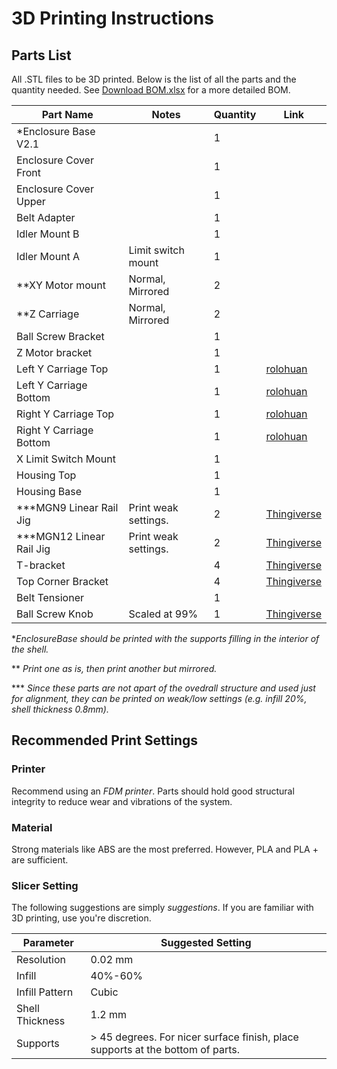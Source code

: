 # 3D Printing Instructions

## Parts List
All .STL files to be 3D printed. Below is the list of all the parts and the quantity needed.
See [Download BOM.xlsx](./OpticalModule/BOM/BOM.xlsx) for a more detailed BOM.

| Part Name                | Notes                     | Quantity | Link |
|--------------------------|---------------------------|----------|------|
| *Enclosure Base V2.1     |                           | 1        |      |
| Enclosure Cover Front    |                           | 1        |      |
| Enclosure Cover Upper    |                           | 1        |      |
| Belt Adapter             |                           | 1        |      |
| Idler Mount B            |                           | 1        |      |
| Idler Mount A            | Limit switch mount        | 1        |      |
| **XY Motor mount         | Normal, Mirrored          | 2        |      |
| **Z Carriage             | Normal, Mirrored          | 2        |      |
| Ball Screw Bracket       |                           | 1        |      |
| Z Motor bracket          |                           | 1        |      |
| Left Y Carriage Top      |                           | 1        | [rolohuan](https://github.com/rolohaun/SimpleCore/tree/main/CAD) | 
| Left Y Carriage Bottom   |                           | 1        | [rolohuan](https://github.com/rolohaun/SimpleCore/tree/main/CAD) |
| Right Y Carriage Top     |                           | 1        | [rolohuan](https://github.com/rolohaun/SimpleCore/tree/main/CAD) |
| Right Y Carriage Bottom  |                           | 1        | [rolohuan](https://github.com/rolohaun/SimpleCore/tree/main/CAD) |
| X Limit Switch Mount     |                           | 1        |       |
| Housing Top              |                           | 1        |       |
| Housing Base             |                           | 1        |       |
| ***MGN9 Linear Rail Jig  |  Print weak settings.     | 2        | [Thingiverse](https://www.thingiverse.com/thing:5903898/files) |
| ***MGN12 Linear Rail Jig |  Print weak settings.     | 2        | [Thingiverse](https://www.thingiverse.com/thing:5903898/files) |
| T-bracket                |                           | 4        | [Thingiverse](https://www.thingiverse.com/thing:2503622/files) |
| Top Corner Bracket       |                           | 4        | [Thingiverse](https://www.thingiverse.com/thing:2655498) |
| Belt Tensioner           |                           | 1        |      |
| Ball Screw Knob          | Scaled at 99%             | 1        | [Thingiverse](https://www.thingiverse.com/thing:3014508/files) |

**EnclosureBase should be printed with the supports filling in the interior of the shell.*

** *Print one as is, then print another but mirrored.*

*** *Since these parts are not apart of the ovedrall structure and used just for alignment, they can be printed on weak/low settings (e.g. infill 20%, shell thickness 0.8mm).*

## Recommended Print Settings
### Printer

Recommend using an *FDM printer*. Parts should hold good structural integrity to reduce wear and vibrations of the system.

### Material
Strong materials like ABS are the most preferred. However, PLA and PLA + are sufficient.

### Slicer Setting
The following suggestions are simply *suggestions*. If you are familiar with 3D printing, use you're discretion.

| Parameter        | Suggested Setting |
| -----------------| ----------------- |
| Resolution       | 0.02 mm           |
| Infill           | 40%-60%           |
| Infill Pattern   | Cubic             |
| Shell Thickness  | 1.2 mm            |
| Supports         | > 45 degrees. For nicer surface finish, place supports at the bottom of parts. |
